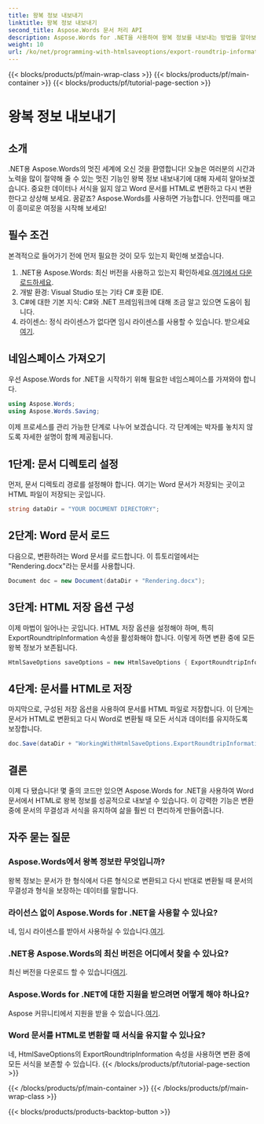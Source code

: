 ```yaml
---
title: 왕복 정보 내보내기
linktitle: 왕복 정보 내보내기
second_title: Aspose.Words 문서 처리 API
description: Aspose.Words for .NET을 사용하여 왕복 정보를 내보내는 방법을 알아보세요. 변환하는 동안 문서의 무결성과 서식을 보존하세요.
weight: 10
url: /ko/net/programming-with-htmlsaveoptions/export-roundtrip-information/
---
```


{{< blocks/products/pf/main-wrap-class >}}
{{< blocks/products/pf/main-container >}}
{{< blocks/products/pf/tutorial-page-section >}}

# 왕복 정보 내보내기

## 소개

.NET용 Aspose.Words의 멋진 세계에 오신 것을 환영합니다! 오늘은 여러분의 시간과 노력을 많이 절약해 줄 수 있는 멋진 기능인 왕복 정보 내보내기에 대해 자세히 알아보겠습니다. 중요한 데이터나 서식을 잃지 않고 Word 문서를 HTML로 변환하고 다시 변환한다고 상상해 보세요. 꿈같죠? Aspose.Words를 사용하면 가능합니다. 안전띠를 매고 이 흥미로운 여정을 시작해 보세요!

## 필수 조건

본격적으로 들어가기 전에 먼저 필요한 것이 모두 있는지 확인해 보겠습니다.

1.  .NET용 Aspose.Words: 최신 버전을 사용하고 있는지 확인하세요.[여기에서 다운로드하세요](https://releases.aspose.com/words/net/).
2. 개발 환경: Visual Studio 또는 기타 C# 호환 IDE.
3. C#에 대한 기본 지식: C#와 .NET 프레임워크에 대해 조금 알고 있으면 도움이 됩니다.
4. 라이센스: 정식 라이센스가 없다면 임시 라이센스를 사용할 수 있습니다. 받으세요[여기](https://purchase.aspose.com/temporary-license/).

## 네임스페이스 가져오기

우선 Aspose.Words for .NET을 시작하기 위해 필요한 네임스페이스를 가져와야 합니다.

```csharp
using Aspose.Words;
using Aspose.Words.Saving;
```

이제 프로세스를 관리 가능한 단계로 나누어 보겠습니다. 각 단계에는 박자를 놓치지 않도록 자세한 설명이 함께 제공됩니다.

## 1단계: 문서 디렉토리 설정

먼저, 문서 디렉토리 경로를 설정해야 합니다. 여기는 Word 문서가 저장되는 곳이고 HTML 파일이 저장되는 곳입니다.

```csharp
string dataDir = "YOUR DOCUMENT DIRECTORY";
```

## 2단계: Word 문서 로드

다음으로, 변환하려는 Word 문서를 로드합니다. 이 튜토리얼에서는 "Rendering.docx"라는 문서를 사용합니다.

```csharp
Document doc = new Document(dataDir + "Rendering.docx");
```

## 3단계: HTML 저장 옵션 구성

이제 마법이 일어나는 곳입니다. HTML 저장 옵션을 설정해야 하며, 특히 ExportRoundtripInformation 속성을 활성화해야 합니다. 이렇게 하면 변환 중에 모든 왕복 정보가 보존됩니다.

```csharp
HtmlSaveOptions saveOptions = new HtmlSaveOptions { ExportRoundtripInformation = true };
```

## 4단계: 문서를 HTML로 저장

마지막으로, 구성된 저장 옵션을 사용하여 문서를 HTML 파일로 저장합니다. 이 단계는 문서가 HTML로 변환되고 다시 Word로 변환될 때 모든 서식과 데이터를 유지하도록 보장합니다.

```csharp
doc.Save(dataDir + "WorkingWithHtmlSaveOptions.ExportRoundtripInformation.html", saveOptions);
```

## 결론

이제 다 됐습니다! 몇 줄의 코드만 있으면 Aspose.Words for .NET을 사용하여 Word 문서에서 HTML로 왕복 정보를 성공적으로 내보낼 수 있습니다. 이 강력한 기능은 변환 중에 문서의 무결성과 서식을 유지하여 삶을 훨씬 더 편리하게 만들어줍니다.

## 자주 묻는 질문

### Aspose.Words에서 왕복 정보란 무엇입니까?
왕복 정보는 문서가 한 형식에서 다른 형식으로 변환되고 다시 반대로 변환될 때 문서의 무결성과 형식을 보장하는 데이터를 말합니다.

### 라이선스 없이 Aspose.Words for .NET을 사용할 수 있나요?
네, 임시 라이센스를 받아서 사용하실 수 있습니다.[여기](https://purchase.aspose.com/temporary-license/).

### .NET용 Aspose.Words의 최신 버전은 어디에서 찾을 수 있나요?
 최신 버전을 다운로드 할 수 있습니다[여기](https://releases.aspose.com/words/net/).

### Aspose.Words for .NET에 대한 지원을 받으려면 어떻게 해야 하나요?
 Aspose 커뮤니티에서 지원을 받을 수 있습니다.[여기](https://forum.aspose.com/c/words/8).

### Word 문서를 HTML로 변환할 때 서식을 유지할 수 있나요?
네, HtmlSaveOptions의 ExportRoundtripInformation 속성을 사용하면 변환 중에 모든 서식을 보존할 수 있습니다.
{{< /blocks/products/pf/tutorial-page-section >}}

{{< /blocks/products/pf/main-container >}}
{{< /blocks/products/pf/main-wrap-class >}}

{{< blocks/products/products-backtop-button >}}
